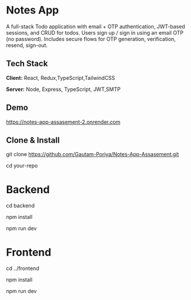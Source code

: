 
# Notes App

A full-stack Todo application with email + OTP authentication, JWT-based sessions, and CRUD for todos.
Users sign up / sign in using an email OTP (no password).
Includes secure flows for OTP generation, verification, resend, sign-out.


## Tech Stack

**Client:** React, Redux,TypeScript,TailwindCSS

**Server:** Node, Express, TypeScript, JWT,SMTP


## Demo

https://notes-app-assasement-2.onrender.com


## Clone & Install

git clone https://github.com/Gautam-Poriya/Notes-App-Assasement.git

cd your-repo

# Backend
cd backend

npm install

npm run dev

# Frontend
cd ../frontend

npm install

npm run dev
